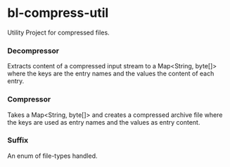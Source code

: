 # bl-compress-util
Utility Project for compressed files.

### Decompressor
Extracts content of a compressed input stream to a Map<String, byte[]> where the keys are the entry names and the values the content of each entry.

### Compressor
Takes a Map<String, byte[]> and creates a compressed archive file where the keys are used as entry names and the values as entry content.

### Suffix
An enum of file-types handled.

